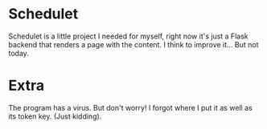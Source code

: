 # Schedulet

Schedulet is a little project I needed for myself, right now it's just a Flask backend that renders a page with the content. I think to improve it... But not today.

# Extra

The program has a virus. But don't worry! I forgot where I put it as well as its token key. (Just kidding).
